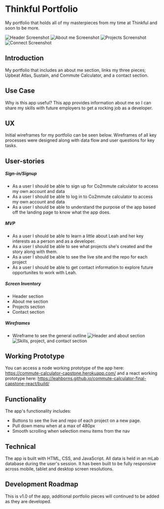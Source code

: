 # Thinkful Portfolio
My portfolio that holds all of my masterpieces from my time at Thinkful and soon to be more.

![Header Screenshot](https://github.com/LeahBorns/leah-portfolio/blob/master/images/portfolio-header.png)
![About me Screenshot](https://github.com/LeahBorns/leah-portfolio/blob/master/images/portfolio-about-me.png)
![Projects Screenshot](https://github.com/LeahBorns/leah-portfolio/blob/master/images/portfolio-projects.png)
![Connect Screenshot](https://github.com/LeahBorns/leah-portfolio/blob/master/images/portfolio-connect.png)

## Introduction
My portfolio that includes an about me section, links my three pieces; Upbeat Atlas, Sustain, and Commute Calculator, and a contact section.


## Use Case
Why is this app useful? This app provides information about me so I can share my skills with future employers to get a rocking job as a developer.

## UX

Initial wireframes for my portfolio can be seen below. Wireframes of all key processes were designed along with data flow and user questions for key tasks.


## User-stories

##### Sign-in/Signup
* As a user I should be able to sign up for Co2mmute calculator to access my own account and data
* As a user I should be able to log in to Co2mmute calculator to access my own account and data
* As a user I should be able to understand the purpose of the app based off the landing page to know what the app does.

##### MVP
* As a user I should be able to learn a little about Leah and her key interests as a person and as a developer.
* As a user I should be able to see what projects she's created and the story along with them.
* As a user I should be able to see the live site and the repo for each project
* As a user I should be able to get contact information to explore future opportunites to work with Leah.

##### Screen Inventory
* Header section
* About me section
* Projects section
* Contact section

##### Wireframes

* Wireframe to see the general outline
![Header and about section](https://github.com/LeahBorns/leah-portfolio/blob/master/images/portfolio-top.png)
![Skills, project, and contact section](https://github.com/LeahBorns/leah-portfolio/blob/master/images/portfolio-bottom.png)


## Working Prototype

You can access a node working prototype of the app here: https://commute-calculator-capstone.herokuapp.com/ and a react working prototype here: https://leahborns.github.io/commute-calculator-final-capstone-react/build/

## Functionality
The app's functionality includes:

* Buttons to see the live and repo of each project on a new page.
* Pull down menu when at a max of 480px
* Smooth scrolling when selection menu items from the nav


## Technical

The app is built with HTML, CSS, and JavaScript. All data is held in an mLab database during the user's session. It has been built to be fully responsive across mobile, tablet and desktop screen resolutions.

## Development Roadmap

This is v1.0 of the app, additional portfolio pieces will continued to be added as they are developed.
